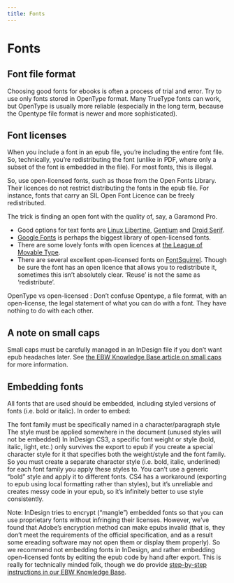 ```yaml
---
title: Fonts
---
```


# Fonts

## Font file format

Choosing good fonts for ebooks is often a process of trial and error. Try to use only fonts stored in OpenType format. Many TrueType fonts can work, but OpenType is usually more reliable (especially in the long term, because the Opentype file format is newer and more sophisticated).

## Font licenses

When you include a font in an epub file, you’re including the entire font file. So, technically, you’re redistributing the font (unlike in PDF, where only a subset of the font is embedded in the file). For most fonts, this is illegal.

So, use open-licensed fonts, such as those from the Open Fonts Library. Their licences do not restrict distributing the fonts in the epub file. For instance, fonts that carry an SIL Open Font Licence can be freely redistributed.

The trick is finding an open font with the quality of, say, a Garamond Pro.

*	Good options for text fonts are [Linux Libertine](http://en.wikipedia.org/wiki/Linux_Libertine), [Gentium](http://scripts.sil.org/cms/scripts/page.php?site_id=nrsi&item_id=Gentium) and [Droid Serif](https://www.google.com/fonts/specimen/Droid+Serif).
*	[Google Fonts](http://www.google.com/fonts) is perhaps the biggest library of open-licensed fonts.
*	There are some lovely fonts with open licences at [the League of Movable Type](http://www.theleagueofmoveabletype.com/).
*	There are several excellent open-licensed fonts on [FontSquirrel](http://www.fontsquirrel.com/). Though be sure the font has an open licence that allows you to redistribute it, sometimes this isn’t absolutely clear. ‘Reuse’ is not the same as ‘redistribute’.

OpenType vs open-licensed
:	Don’t confuse Opentype, a file format, with an open-license, the legal statement of what you can do with a font. They have nothing to do with each other.

## A note on small caps

Small caps must be carefully managed in an InDesign file if you don’t want epub headaches later. See [the EBW Knowledge Base article on small caps](http://electricbookworks.com/kb/epub-production-tips/small-caps) for more information.

## Embedding fonts

All fonts that are used should be embedded, including styled versions of fonts (i.e. bold or italic). In order to embed:

The font family must be specifically named in a character/paragraph style
The style must be applied somewhere in the document (unused styles will not be embedded)
In InDesign CS3, a specific font weight or style (bold, italic, light, etc.) only survives the export to epub if you create a special character style for it that specifies both the weight/style and the font family. So you must create a separate character style (i.e. bold, italic, underlined) for each font family you apply these styles to. You can’t use a generic “bold” style and apply it to different fonts. CS4 has a workaround (exporting to epub using local formatting rather than styles), but it’s unreliable and creates messy code in your epub, so it’s infinitely better to use style consistently.

Note: InDesign tries to encrypt (“mangle”) embedded fonts so that you can use proprietary fonts without infringing their licenses. However, we’ve found that Adobe’s encryption method can make epubs invalid (that is, they don’t meet the requirements of the official specification, and as a result some ereading software may not open them or display them properly). So we recommend not embedding fonts in InDesign, and rather embedding open-licensed fonts by editing the epub code by hand after export. This is really for technically minded folk, though we do provide [step-by-step instructions in our EBW Knowledge Base](http://electricbookworks.com/kb/creating-epub-from-indesign/after-indesign-export-to-epub/add-fonts-to-the-package-manifest-and-css).
